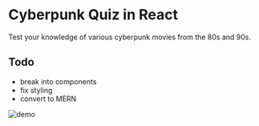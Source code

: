 
# Cyberpunk Quiz in React

Test your knowledge of various cyberpunk movies from the 80s and 90s.

## Todo

* break into components
* fix styling
* convert to MERN

![demo](quizdemo.gif)
